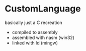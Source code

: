 # CustomLanguage
basically just a C recreation
* compiled to assembly
* assembled with nasm (win32)
* linked with ld (mingw)
